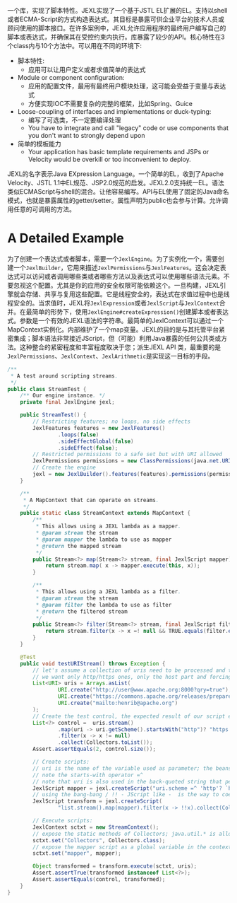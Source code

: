 一个库，实现了脚本特性。JEXL实现了一个基于JSTL EL扩展的EL。支持以shell或者ECMA-Script的方式构造表达式。其目标是暴露可供企业平台的技术人员或顾问使用的脚本接口。在许多案例中，JEXL允许应用程序的最终用户编写自己的脚本或表达式，并确保其在受控约束内执行。库暴露了较少的API。核心特性在3个class内与10个方法中。可以用在不同的环境下:
- 脚本特性:
  - 应用可以让用户定义或者求值简单的表达式
- Module or component configuration:
  - 应用的配置文件，最用有最终用户模块处理，这可能会受益于变量与表达式
  - 方便实现IOC不需要复杂的完整的框架，比如Spring、Guice
- Loose-coupling of interfaces and implementations or duck-typing:
  - 编写了可选类，不一定要编译处理
  - You have to integrate and call "legacy" code or use components that you don't want to strongly depend upon
- 简单的模板能力
  - Your application has basic template requirements and JSPs or Velocity would be overkill or too inconvenient to deploy.

JEXL的名字表示Java EXpression Language。一个简单的EL，收到了Apache Velocity、JSTL 1.1中EL规范、JSP2.0规范的启发。JEXL2.0支持统一EL。语法类似ECMAScript与shell的混合。让他容易编写。API与EL使用了固定的Java命名模式，也就是暴露属性的getter/setter。属性声明为public也会参与计算。允许调用任意的可调用的方法。
# A Detailed Example
为了创建一个表达式或者脚本，需要一个`JexlEngine`。为了实例化一个，需要创建一个`JexlBuilder`，它用来描述`JexlPermissions`与`JexlFeatures`。这会决定表达式可以访问或者调用哪些类或者哪些方法以及表达式可以使用哪些语法元素。不要忽视这个配置。尤其是你的应用的安全权限可能依赖这个。一旦构建，JEXL引擎就会存储、共享与复用这些配置。它是线程安全的，表达式在求值过程中也是线程安全的。当求值时，JEXL将`JexlExpression`或者`JexlScript`与`JexlContext`合并。在最简单的形势下，使用`JexlEngine#createExpression()`创建脚本或者表达式。参数是一个有效的JEXL语法的字符串。最简单的JexlContext可以通过一个MapContext实例化。内部维护了一个map变量。JEXL的目的是与其托管平台紧密集成；脚本语法非常接近JScript，但（可能）利用Java暴露的任何公共类或方法。这种整合的紧密程度和丰富程度取决于您；派生JEXL API 类，最重要的是`JexlPermissions`、`JexlContext`、`JexlArithmetic`是实现这一目标的手段。
```java
/**
 * A test around scripting streams.
 */
public class StreamTest {
    /** Our engine instance. */
    private final JexlEngine jexl;

    public StreamTest() {
        // Restricting features; no loops, no side effects
        JexlFeatures features = new JexlFeatures()
                .loops(false)
                .sideEffectGlobal(false)
                .sideEffect(false);
        // Restricted permissions to a safe set but with URI allowed
        JexlPermissions permissions = new ClassPermissions(java.net.URI.class);
        // Create the engine
        jexl = new JexlBuilder().features(features).permissions(permissions).create();
    }

    /**
     * A MapContext that can operate on streams.
     */
    public static class StreamContext extends MapContext {
        /**
         * This allows using a JEXL lambda as a mapper.
         * @param stream the stream
         * @param mapper the lambda to use as mapper
         * @return the mapped stream
         */
        public Stream<?> map(Stream<?> stream, final JexlScript mapper) {
            return stream.map( x -> mapper.execute(this, x));
        }

        /**
         * This allows using a JEXL lambda as a filter.
         * @param stream the stream
         * @param filter the lambda to use as filter
         * @return the filtered stream
         */
        public Stream<?> filter(Stream<?> stream, final JexlScript filter) {
            return stream.filter(x -> x =! null && TRUE.equals(filter.execute(this, x)));
        }
    }

    @Test
    public void testURIStream() throws Exception {
        // let's assume a collection of uris need to be processed and transformed to be simplified ;
        // we want only http/https ones, only the host part and forcing an https scheme
        List<URI> uris = Arrays.asList(
                URI.create("http://user@www.apache.org:8000?qry=true"),
                URI.create("https://commons.apache.org/releases/prepare.html"),
                URI.create("mailto:henrib@apache.org")
        );
        // Create the test control, the expected result of our script evaluation
        List<?> control =  uris.stream()
                .map(uri -> uri.getScheme().startsWith("http")? "https://" + uri.getHost() : null)
                .filter(x -> x != null)
                .collect(Collectors.toList());
        Assert.assertEquals(2, control.size());

        // Create scripts:
        // uri is the name of the variable used as parameter; the beans are exposed as properties
        // note the starts-with operator =^
        // note that uri is also used in the back-quoted string that performs variable interpolation
        JexlScript mapper = jexl.createScript("uri.scheme =^ 'http'? `https://${uri.host}` : null", "uri");
        // using the bang-bang / !! - JScript like -  is the way to coerce to boolean in the filter
        JexlScript transform = jexl.createScript(
                "list.stream().map(mapper).filter(x -> !!x).collect(Collectors.toList())", "list");

        // Execute scripts:
        JexlContext sctxt = new StreamContext();
        // expose the static methods of Collectors; java.util.* is allowed by permissions
        sctxt.set("Collectors", Collectors.class);
        // expose the mapper script as a global variable in the context
        sctxt.set("mapper", mapper);

        Object transformed = transform.execute(sctxt, uris);
        Assert.assertTrue(transformed instanceof List<?>);
        Assert.assertEquals(control, transformed);
    }
}
```